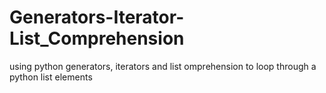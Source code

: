 # Generators-Iterator-List_Comprehension
using python generators, iterators and list omprehension to loop through a  python list elements
